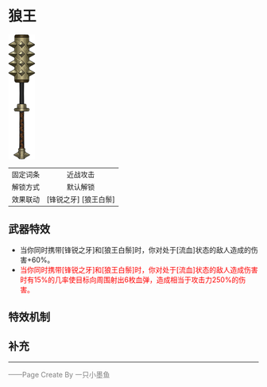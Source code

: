 # 狼王

![狼王](../Img/Texture2D_Sword/狼王.png)

|||
|:----:|:----:|
|固定词条|近战攻击|
|解锁方式|默认解锁|
|效果联动|[锋锐之牙] [狼王白鬃]|


## 武器特效
- 当你同时携带[锋锐之牙]和[狼王白鬃]时，你对处于[流血]状态的敌人造成的伤害+60%。
- <font color=red>当你同时携带[锋锐之牙]和[狼王白鬃]时，你对处于[流血]状态的敌人造成伤害时有15%的几率使目标向周围射出6枚血弹，造成相当于攻击力250%的伤害。</font>

## 特效机制

## 补充

---

<font color=grey>——Page Create By 一只小墨鱼</font>

